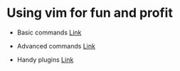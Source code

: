 Using __vim__ for fun and profit
================================

* Basic commands
[Link](http://somewhere/)

* Advanced commands
[Link](http://somewhere/)

* Handy plugins
[Link](http://somewhere/)

